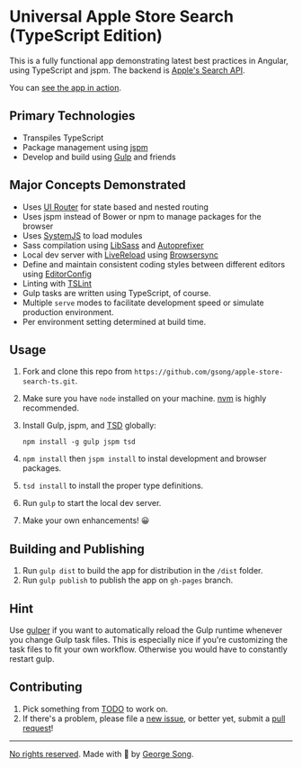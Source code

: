 # Universal Apple Store Search (TypeScript Edition)

This is a fully functional app demonstrating latest best practices in Angular,
using TypeScript and jspm. The backend is [Apple's Search API][apple api].

You can [see the app in action][app].

## Primary Technologies

* Transpiles TypeScript
* Package management using [jspm][]
* Develop and build using [Gulp][] and friends


## Major Concepts Demonstrated

* Uses [UI Router][] for state based and nested routing
* Uses jspm instead of Bower or npm to manage packages for the browser
* Uses [SystemJS][] to load modules
* Sass compilation using [LibSass][] and [Autoprefixer][]
* Local dev server with [LiveReload](http://livereload.com/) using
    [Browsersync][]
* Define and maintain consistent coding styles between different editors using
    [EditorConfig][]
* Linting with [TSLint][]
* Gulp tasks are written using TypeScript, of course.
* Multiple `serve` modes to facilitate development speed or simulate production
    environment.
* Per environment setting determined at build time.


## Usage

1. Fork and clone this repo from
    `https://github.com/gsong/apple-store-search-ts.git`.
2. Make sure you have `node` installed on your machine. [nvm][] is highly
   recommended.
3. Install Gulp, jspm, and [TSD][] globally:

    ```
    npm install -g gulp jspm tsd
    ```
4. `npm install` then `jspm install` to instal development and browser packages.
5. `tsd install` to install the proper type definitions.
6. Run `gulp` to start the local dev server.
7. Make your own enhancements! 😀


## Building and Publishing

1. Run `gulp dist` to build the app for distribution in the `/dist` folder.
2. Run `gulp publish` to publish the app on `gh-pages` branch.


## Hint

Use [gulper][] if you want to automatically reload the Gulp runtime whenever you
change Gulp task files. This is especially nice if you're customizing the task
files to fit your own workflow. Otherwise you would have to constantly restart
gulp.


## Contributing

1. Pick something from [TODO][] to work on.
2. If there's a problem, please file a [new issue][], or better yet, submit a
   [pull request][]!

---

[No rights reserved][unlicensed]. Made with 🐣 by [George Song][gs twitter].


[app]: http://gsong.github.io/apple-store-search-ts
[apple api]: https://www.apple.com/itunes/affiliates/resources/documentation/itunes-store-web-service-search-api.html
[autoprefixer]: https://github.com/postcss/autoprefixer
[browsersync]: http://www.browsersync.io
[editorconfig]: http://editorconfig.org
[gs twitter]: https://twitter.com/zukefresh
[gulp]: http://gulpjs.com
[gulper]: https://github.com/anatoo/gulper
[jspm]: http://jspm.io
[libsass]: http://libsass.org/
[new issue]: https://github.com/gsong/apple-store-search-ts/issues/new
[nvm]: https://github.com/creationix/nvm
[pull request]: https://github.com/gsong/apple-store-search-ts/compare/
[systemjs]: https://github.com/systemjs/systemjs
[todo]: https://github.com/gsong/apple-store-search-ts/blob/development/TODO.md
[tsd]: http://definitelytyped.org/tsd/
[tslint]: http://palantir.github.io/tslint/
[UI Router]: http://angular-ui.github.io/ui-router/site/#/api/ui.router
[unlicensed]: http://unlicense.org/
